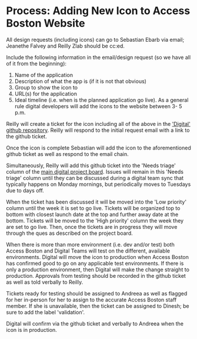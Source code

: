 # Process: Adding New Icon to Access Boston Website

All design requests \(including icons\) can go to Sebastian Ebarb via email; Jeanethe Falvey and Reilly Zlab should be cc:ed. 

Include the following information in the email/design request \(so we have all of it from the beginning\): 

1. Name of the application
2. Description of what the app is \(if it is not that obvious\)
3. Group to show the icon to 
4. URL\(s\) for the application
5. Ideal timeline \(i.e. when is the planned application go live\). As a general rule digital developers will add the icons to the website between 3- 5 p.m. 

Reilly will create a ticket for the icon including all of the above in the ['Digital' github repository](https://github.com/CityOfBoston/digital/issues). Reilly will respond to the initial request email with a link to the github ticket.

Once the icon is complete Sebastian will add the icon to the aforementioned github ticket as well as respond to the email chain.

Simultaneously, Reilly will add this github ticket into the 'Needs triage' column of the [main digital project board](https://github.com/orgs/CityOfBoston/projects/23). Issues will remain in this 'Needs triage' column until they can be discussed during a digital team sync that typically happens on Monday mornings, but periodically moves to Tuesdays due to days off.

When the ticket has been discussed it will be moved into the 'Low priority' column until the week it is set to go live. Tickets will be organized top to bottom with closest launch date at the top and further away date at the bottom. Tickets will be moved to the 'High priority' column the week they are set to go live. Then, once the tickets are in progress they will move through the ques as described on the project board. 

When there is more than more environment \(i.e. dev and/or test\) both Access Boston and Digital Teams will test on the different, available environments. Digital will move the icon to production when Access Boston has confirmed good to go on any applicable test environments. If there is only a production environment, then Digital will make the change straight to production. Approvals from testing should be recorded in the github ticket as well as told verbally to Reilly.

Tickets ready for testing should be assigned to Andreea as well as flagged for her in-person for her to assign to the accurate Access Boston staff member. If she is unavailable, then the ticket can be assigned to Dinesh; be sure to add the label 'validation'.

Digital will confirm via the github ticket and verbally to Andreea when the icon is in production.

